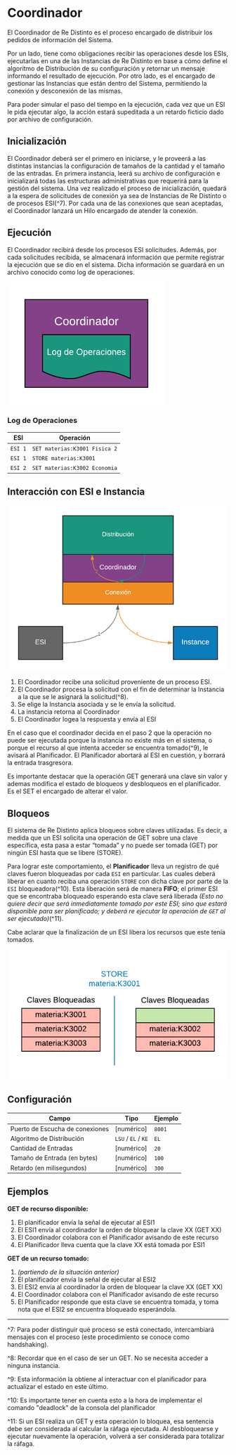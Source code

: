 # Coordinador

El Coordinador de Re Distinto es el proceso encargado de distribuir los pedidos de información del Sistema.

Por un lado, tiene como obligaciones recibir las operaciones desde los ESIs, ejecutarlas en una de las Instancias de Re Distinto en base a cómo define el algoritmo de Distribución de su configuración y retornar un mensaje informando el resultado de ejecución. Por otro lado, es el encargado de gestionar las Instancias que están dentro del Sistema, permitiendo la conexión y desconexión de las mismas.

Para poder simular el paso del tiempo en la ejecución, cada vez que un ESI le pida ejecutar algo, la acción estará supeditada a un retardo ficticio dado por archivo de configuración.

## Inicialización

El Coordinador deberá ser el primero en iniciarse, y le proveerá a las distintas instancias la configuración de tamaños de la cantidad y el tamaño de las entradas. En primera instancia, leerá su archivo de configuración e inicializará todas las estructuras administrativas que requerirá para la gestión del sistema. Una vez realizado el proceso de inicialización, quedará a la espera de solicitudes de conexión ya sea de Instancias de Re Distinto o de procesos ESI(^7). Por cada una de las conexiones que sean aceptadas, el Coordinador lanzará un Hilo encargado de atender la conexión.

## Ejecución

El Coordinador recibirá desde los procesos ESI solicitudes. Además, por cada solicitudes recibida, se almacenará información que permite registrar la ejecución que se dio en el sistema. Dicha información se guardará en un archivo conocido como log de operaciones.

![Log de Operaciones del Coordinador](assets/log-operaciones.png)

### Log de Operaciones

| ESI     | Operación                       |
|---------|---------------------------------|
| `ESI 1` | `SET materias:K3001 Fisica 2` |
| `ESI 1` | `STORE materias:K3001`          |
| `ESI 2` | `SET materias:K3002 Economia` |

## Interacción con ESI e Instancia

![Interacción con ESI e Instancia](assets/interaccion-esi-instancia.png)

1. El Coordinador recibe una solicitud proveniente de un proceso ESI.
2. El Coordinador procesa la solicitud con el fin de determinar la Instancia a la que se le asignará la solicitud(^8).
3. Se elige la Instancia asociada y se le envía la solicitud.
4. La instancia retorna al Coordinador
5. El Coordinador logea la respuesta y envía al ESI

En el caso que el coordinador decida en el paso 2 que la operación no puede ser ejecutada porque la instancia no existe más en el sistema, o porque el recurso al que intenta acceder se encuentra tomado(^9), le avisará al Planificador. El Planificador abortará al ESI en cuestión, y borrará la entrada trasgresora.

Es importante destacar que la operación GET generará una clave sin valor y ademas modifica el estado de bloqueos y desbloqueos en el planificador. Es el SET el encargado de alterar el valor.

## Bloqueos

El sistema de Re Distinto aplica bloqueos sobre claves utilizadas. Es decir, a medida que un ESI solicita una operación de GET sobre una clave específica, esta pasa a estar “tomada” y no puede ser tomada (GET) por ningún ESI hasta que se libere (STORE).

Para lograr este comportamiento, el **Planificador** lleva un registro de qué claves fueron bloqueadas por cada `ESI` en particular. Las cuales deberá liberar en cuanto reciba una operación `STORE` con dicha clave por parte de la `ESI` bloqueadora(^10). Esta liberación será de manera **FIFO**; el primer ESI que se encontraba bloqueado esperando esta clave será liberada _(Esto no quiere decir que será inmediatamente tomado por este ESI; sino que estará disponible para ser planificado; y deberá re ejecutar la operación de `GET` al ser ejecutado)_(^11).

Cabe aclarar que la finalización de un ESI libera los recursos que este tenía tomados.

![Claves de un STORE](assets/claves-store.png)

## Configuración

| Campo                           | Tipo                | Ejemplo |
|---------------------------------|---------------------|---------|
| Puerto de Escucha de conexiones | [numérico]          | `8001`  |
| Algoritmo de Distribución       | `LSU` / `EL` / `KE` | `EL`    |
| Cantidad de Entradas            | [numérico]          | `20`    |
| Tamaño de Entrada (en bytes)    | [numérico]          | `100`   |
| Retardo (en milisegundos)       | [numérico]          | `300`   |

## Ejemplos

**GET de recurso disponible:**

1. El planificador envía la señal de ejecutar al ESI1
2. El ESI1 envía al coordinador la orden de bloquear la clave XX (GET XX)
3. El Coordinador colabora con el Planificador avisando de este recurso
4. El Planificador lleva cuenta que la clave XX está tomada por ESI1

**GET de un recurso tomado:**

1. _(partiendo de la situación anterior)_
2. El planificador envía la señal de ejecutar al ESI2
3. El ESI2 envía al coordinador la orden de bloquear la clave XX (GET XX)
4. El Coordinador colabora con el Planificador avisando de este recurso
5. El Planificador responde que esta clave se encuentra tomada, y toma nota que el ESI2 se encuentra bloqueado esperándola.

---

^7: Para poder distinguir qué proceso se está conectado, intercambiará mensajes con el proceso (este procedimiento se conoce como handshaking).

^8: Recordar que en el caso de ser un GET. No se necesita acceder a ninguna instancia.

^9: Esta información la obtiene al interactuar con el planificador para actualizar el estado en este último.

^10: Es importante tener en cuenta esto a la hora de implementar el comando "deadlock" de la consola del planificador

^11: Si un ESI realiza un GET y esta operación lo bloquea, esa sentencia debe ser considerada al calcular la ráfaga ejecutada. Al desbloquearse y ejecutar nuevamente la operación, volverá a ser considerada para totalizar la ráfaga. 